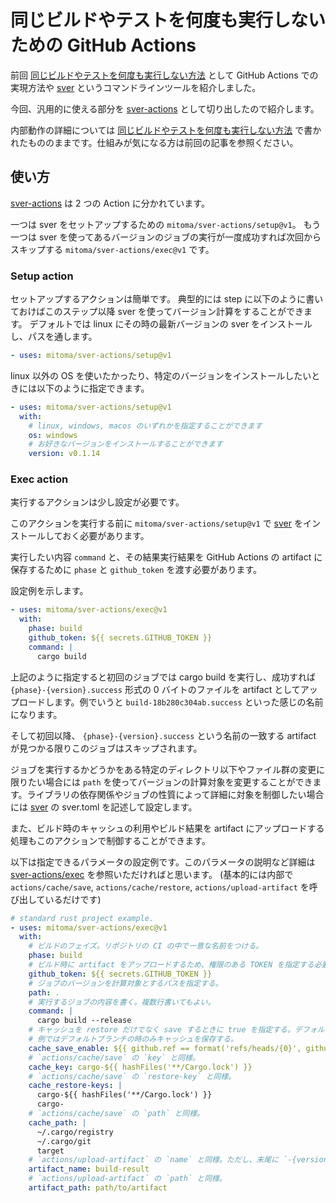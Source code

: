 # 同じビルドやテストを何度も実行しないための GitHub Actions

前回 [同じビルドやテストを何度も実行しない方法][] として GitHub Actions での実現方法や [sver][] というコマンドラインツールを紹介しました。

今回、汎用的に使える部分を [sver-actions][] として切り出したので紹介します。

内部動作の詳細については [同じビルドやテストを何度も実行しない方法][] で書かれたもののままです。仕組みが気になる方は前回の記事を参照ください。

## 使い方

[sver-actions][] は 2 つの Action に分かれています。

一つは sver をセットアップするための `mitoma/sver-actions/setup@v1`。
もう一つは sver を使ってあるバージョンのジョブの実行が一度成功すれば次回からスキップする `mitoma/sver-actions/exec@v1` です。

### Setup action

セットアップするアクションは簡単です。
典型的には step に以下のように書いておけばこのステップ以降 sver を使ってバージョン計算をすることができます。
デフォルトでは linux にその時の最新バージョンの sver をインストールし、パスを通します。

```yaml
- uses: mitoma/sver-actions/setup@v1
```

linux 以外の OS を使いたかったり、特定のバージョンをインストールしたいときには以下のように指定できます。

```yaml
- uses: mitoma/sver-actions/setup@v1
  with:
    # linux, windows, macos のいずれかを指定することができます
    os: windows
    # お好きなバージョンをインストールすることができます
    version: v0.1.14
```

### Exec action

実行するアクションは少し設定が必要です。

このアクションを実行する前に `mitoma/sver-actions/setup@v1` で [sver][] をインストールしておく必要があります。

実行したい内容 `command` と、その結果実行結果を GitHub Actions の artifact に保存するために `phase` と `github_token` を渡す必要があります。

設定例を示します。

```yaml
- uses: mitoma/sver-actions/exec@v1
  with:
    phase: build
    github_token: ${{ secrets.GITHUB_TOKEN }}
    command: |
      cargo build
```

上記のように指定すると初回のジョブでは cargo build を実行し、成功すれば `{phase}-{version}.success` 形式の 0 バイトのファイルを artifact としてアップロードします。例でいうと `build-18b280c304ab.success` といった感じの名前になります。

そして初回以降、 `{phase}-{version}.success` という名前の一致する artifact が見つかる限りこのジョブはスキップされます。


ジョブを実行するかどうかをある特定のディレクトリ以下やファイル群の変更に限りたい場合には `path` を使ってバージョンの計算対象を変更することができます。ライブラリの依存関係やジョブの性質によって詳細に対象を制御したい場合には [sver][] の sver.toml を記述して設定します。

また、ビルド時のキャッシュの利用やビルド結果を artifact にアップロードする処理もこのアクションで制御することができます。

以下は指定できるパラメータの設定例です。このパラメータの説明など詳細は [sver-actions/exec][] を参照いただければと思います。
(基本的には内部で `actions/cache/save`, `actions/cache/restore`, `actions/upload-artifact` を呼び出しているだけです)

```yaml
# standard rust project example.
- uses: mitoma/sver-actions/exec@v1
  with:
    # ビルドのフェイズ。リポジトリの CI の中で一意な名前をつける。
    phase: build
    # ビルド時に artifact をアップロードするため、権限のある TOKEN を指定する必要がある。
    github_token: ${{ secrets.GITHUB_TOKEN }}
    # ジョブのバージョンを計算対象とするパスを指定する。
    path: .
    # 実行するジョブの内容を書く。複数行書いてもよい。
    command: |
      cargo build --release
    # キャッシュを restore だけでなく save するときに true を指定する。デフォルト true。
    # 例ではデフォルトブランチの時のみキャッシュを保存する。
    cache_save_enable: ${{ github.ref == format('refs/heads/{0}', github.event.repository.default_branch) }}
    # `actions/cache/save` の `key` と同様。
    cache_key: cargo-${{ hashFiles('**/Cargo.lock') }}
    # `actions/cache/save` の `restore-key` と同様。
    cache_restore-keys: |
      cargo-${{ hashFiles('**/Cargo.lock') }}
      cargo-
    # `actions/cache/save` の `path` と同様。
    cache_path: |
      ~/.cargo/registry
      ~/.cargo/git
      target
    # `actions/upload-artifact` の `name` と同様。ただし、末尾に `-{version}` が付与される。
    artifact_name: build-result
    # `actions/upload-artifact` の `path` と同様。
    artifact_path: path/to/artifact
```

[同じビルドやテストを何度も実行しない方法]: https://mitomasan.hatenablog.com/entry/2022/07/15/080000
[sver]: https://github.com/mitoma/sver
[sver-actions]: https://github.com/mitoma/sver-actions
[sver-actions/exec]: https://github.com/mitoma/sver-actions/tree/main/exec
